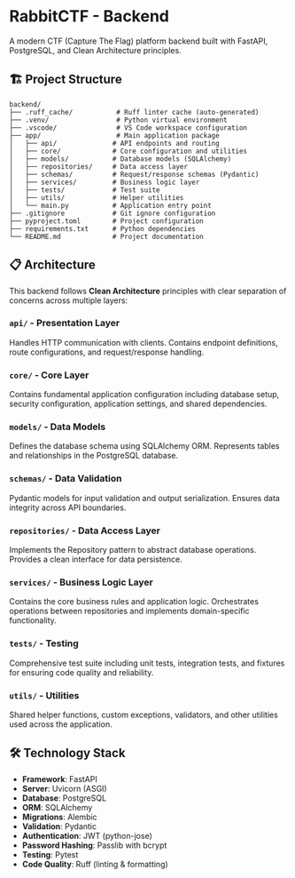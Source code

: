 # RabbitCTF - Backend

A modern CTF (Capture The Flag) platform backend built with FastAPI, PostgreSQL, and Clean Architecture principles.

## 🏗️ Project Structure

```
backend/
├── .ruff_cache/           # Ruff linter cache (auto-generated)
├── .venv/                 # Python virtual environment
├── .vscode/               # VS Code workspace configuration
├── app/                   # Main application package
│   ├── api/              # API endpoints and routing
│   ├── core/             # Core configuration and utilities
│   ├── models/           # Database models (SQLAlchemy)
│   ├── repositories/     # Data access layer
│   ├── schemas/          # Request/response schemas (Pydantic)
│   ├── services/         # Business logic layer
│   ├── tests/            # Test suite
│   ├── utils/            # Helper utilities
│   └── main.py           # Application entry point
├── .gitignore            # Git ignore configuration
├── pyproject.toml        # Project configuration
├── requirements.txt      # Python dependencies
└── README.md             # Project documentation
```

## 📋 Architecture

This backend follows **Clean Architecture** principles with clear separation of concerns across multiple layers:

### `api/` - Presentation Layer
Handles HTTP communication with clients. Contains endpoint definitions, route configurations, and request/response handling.

### `core/` - Core Layer
Contains fundamental application configuration including database setup, security configuration, application settings, and shared dependencies.

### `models/` - Data Models
Defines the database schema using SQLAlchemy ORM. Represents tables and relationships in the PostgreSQL database.

### `schemas/` - Data Validation
Pydantic models for input validation and output serialization. Ensures data integrity across API boundaries.

### `repositories/` - Data Access Layer
Implements the Repository pattern to abstract database operations. Provides a clean interface for data persistence.

### `services/` - Business Logic Layer
Contains the core business rules and application logic. Orchestrates operations between repositories and implements domain-specific functionality.

### `tests/` - Testing
Comprehensive test suite including unit tests, integration tests, and fixtures for ensuring code quality and reliability.

### `utils/` - Utilities
Shared helper functions, custom exceptions, validators, and other utilities used across the application.

## 🛠️ Technology Stack

- **Framework**: FastAPI
- **Server**: Uvicorn (ASGI)
- **Database**: PostgreSQL
- **ORM**: SQLAlchemy
- **Migrations**: Alembic
- **Validation**: Pydantic
- **Authentication**: JWT (python-jose)
- **Password Hashing**: Passlib with bcrypt
- **Testing**: Pytest
- **Code Quality**: Ruff (linting & formatting)